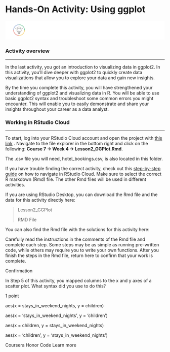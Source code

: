 # Hands-On Activity: Using ggplot    

![alt text](https://github.com/paulohl/Data_Analysis_R_Programming/blob/main/img/lightbulb-HandsOn.png)    


### Activity overview
_____________________
In the last activity, you got an introduction to visualizing data in ggplot2. In this activity, you’ll dive deeper with ggplot2 to quickly create data 
visualizations that allow you to explore your data and gain new insights.

By the time you complete this activity, you will have strengthened your understanding of ggplot2 and visualizing data in R. You will be able to use basic 
ggplot2 syntax and troubleshoot some common errors you might encounter. This will enable you to easily demonstrate and share your insights throughout your 
career as a data analyst.

### Working in RStudio Cloud
____________________________
To start, log into your RStudio Cloud account and open the project with 
[this link](https://rstudio.cloud/project/2138069)
. Navigate to the file explorer in the bottom right and click on the following: **Course 7 -> Week 4 -> Lesson2_GGPlot.Rmd**.

The .csv file you will need, hotel_bookings.csv, is also located in this folder.

If you have trouble finding the correct activity, check out this 
[step-by-step guide](https://cursive.io/shared/28dc296d9-5515-41a9-9bf6-84369bd247e3)
 on how to navigate in RStudio Cloud. Make sure to select the correct R markdown (Rmd) file. The other Rmd files will be used in different activities.

If you are using RStudio Desktop, you can download the Rmd file and the data for this activity directly here:

> Lesson2_GGPlot
>
> RMD File




You can also find the Rmd file with the solutions for this activity here:

Carefully read the instructions in the comments of the Rmd file and complete each step. Some steps may be as simple as running pre-written code, while others may require you to write your own functions. After you finish the steps in the Rmd file, return here to confirm that your work is complete.

Confirmation

In Step 5 of this activity, you mapped columns to the x and y axes of a scatter plot. What syntax did you use to do this?

1 point

aes(x = stays_in_weekend_nights, y = children)


aes(x = ‘stays_in_weekend_nights’, y = ‘children’)


aes(x = children, y = stays_in_weekend_nights)


aes(x = ‘children’, y = ‘stays_in_weekend_nights’)

Coursera Honor Code  Learn more
